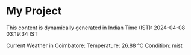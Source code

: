 # My Project

This content is dynamically generated in Indian Time (IST): 2024-04-08 03:19:34 IST


Current Weather in Coimbatore:
Temperature: 26.88 °C
Condition: mist
